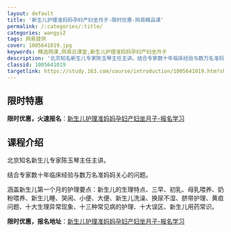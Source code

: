 ```yaml
---
layout: default
title: '新生儿护理准妈妈孕妇产妇坐月子-限时优惠-网易精品课'
permalink: /:categories/:title/
categories: wangyi2
tags: 网易提供
cover: 1005641019.jpg
keywords: 精选网课,网易云课堂,新生儿护理准妈妈孕妇产妇坐月子
description: '北京知名新生儿专家陈玉琴主任主讲。结合专家数十年临床经验与数万名准妈妈关心的问题。涵盖新生儿第一个月的护理要点：新生儿的'
classid: 1005641019
targetlink: https://study.163.com/course/introduction/1005641019.htm?share=1&shareId=1025206652&utm_campaign=share&utm_medium=iphoneShare&utm_source=&utm_u=1025206652
---
```


## 限时特惠

**限时优惠，火速报名**：[新生儿护理准妈妈孕妇产妇坐月子-报名学习](https://study.163.com/course/introduction/1005641019.htm?share=1&shareId=1025206652&utm_campaign=share&utm_medium=iphoneShare&utm_source=&utm_u=1025206652)

## 课程介绍

北京知名新生儿专家陈玉琴主任主讲。

结合专家数十年临床经验与数万名准妈妈关心的问题。

涵盖新生儿第一个月的护理要点：新生儿的生理特点、三早、初乳、母乳喂养、奶粉喂养、新生儿睡、哭闹、小便、大便、新生儿洗澡、换尿不湿、脐带护理、黄疸问题、十大生理异常现象、十三种常见病的护理、十大误区、新生儿用药常识。

**限时优惠，报名地址**：[新生儿护理准妈妈孕妇产妇坐月子-报名学习](https://study.163.com/course/introduction/1005641019.htm?share=1&shareId=1025206652&utm_campaign=share&utm_medium=iphoneShare&utm_source=&utm_u=1025206652)

